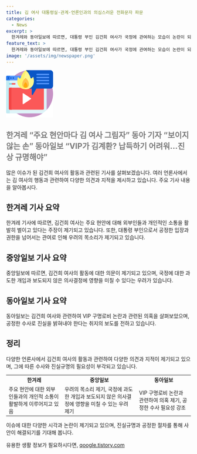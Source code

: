 ```yaml
---
title: 김 여사 대통령실·관계·언론인과의 의심스러운 전화문자 파문
categories:
  - News
excerpt: >
  한겨레와 동아일보에 따르면, 대통령 부인 김건희 여사가 국정에 관여하는 모습이 논란이 되고 있다. 김 여사가 주요 현안에 관해 외부인들과 개인적 소통을 하고, 대통령 부부가 아닌 국정에 관한 권한을 행사할 경우 문제가 될 수 있다는 우려가 나왔다. 또한, 한겨레는 김 여사가 대선 이전에 아내의 역할에만 충실하겠다고 약속했지만, 최근에는 공적인 사안에 관여하는 모습이 뚜렷해졌다고 지적했다. 동아일보는 김 여사의 구명로비와 관련된 논란도 확산되고 있으며, 공수처가 사실 여부를 신속히 조사해야 한다고 주장했다.
feature_text: >
  한겨레와 동아일보에 따르면, 대통령 부인 김건희 여사가 국정에 관여하는 모습이 논란이 되고 있다. 김 여사가 주요 현안에 관해 외부인들과 개인적 소통을 하고, 대통령 부부가 아닌 국정에 관한 권한을 행사할 경우 문제가 될 수 있다는 우려가 나왔다. 또한, 한겨레는 김 여사가 대선 이전에 아내의 역할에만 충실하겠다고 약속했지만, 최근에는 공적인 사안에 관여하는 모습이 뚜렷해졌다고 지적했다. 동아일보는 김 여사의 구명로비와 관련된 논란도 확산되고 있으며, 공수처가 사실 여부를 신속히 조사해야 한다고 주장했다.
image: '/assets/img/newspaper.png'
---
```


<p><img src="/assets/img/news.png" alt="rentncar 속보" /></p>

<h2 data-ke-size="size24" style="color: #7a7a7a;">한겨레 “주요 현안마다 김 여사 그림자” 동아 기자 “보이지 않는 손” 동아일보 “VIP가 김계환? 납득하기 어려워…진상 규명해야”</h2>

<p data-ke-size="size16"></p>

<p>많은 이슈가 된 김건희 여사의 활동과 관련된 기사를 살펴보겠습니다. 여러 언론사에서는 김 여사의 행동과 관련하여 다양한 의견과 지적을 제시하고 있습니다. 주요 기사 내용을 알아봅시다.</p>

<h2 data-ke-size="size20">한겨레 기사 요약</h2>

<p>한겨레 기사에 따르면, 김건희 여사는 주요 현안에 대해 외부인들과 개인적인 소통을 활발히 벌이고 있다는 주장이 제기되고 있습니다. 또한, 대통령 부인으로서 공정한 입장과 권한을 넘어서는 관여로 인해 우려의 목소리가 제기되고 있습니다.</p>

<h2 data-ke-size="size20">중앙일보 기사 요약</h2>

<p>중앙일보에 따르면, 김건희 여사의 활동에 대한 의문이 제기되고 있으며, 국정에 대한 과도한 개입과 보도되지 않은 의사결정에 영향을 미칠 수 있다는 우려가 있습니다.</p>

<h2 data-ke-size="size20">동아일보 기사 요약</h2>

<p>동아일보는 김건희 여사와 관련하여 VIP 구명로비 논란과 관련된 의혹을 살펴보았으며, 공정한 수사로 진실을 밝혀내야 한다는 취지의 보도를 전하고 있습니다.</p>

<h2 data-ke-size="size20">정리</h2>

<p>다양한 언론사에서 김건희 여사의 활동과 관련하여 다양한 의견과 지적이 제기되고 있으며, 그에 따른 수사와 진실규명의 필요성이 부각되고 있습니다.</p>

<table>
  <tr>
    <td style="text-align: center; height: 17px;"><b>한겨레</b></td>
    <td style="text-align: center; height: 17px;"><b>중앙일보</b></td>
    <td style="text-align: center; height: 17px;"><b>동아일보</b></td>
  </tr>
  <tr>
    <td>주요 현안에 대한 외부인들과의 개인적 소통이 활발하게 이루어지고 있음</td>
    <td>우려의 목소리 제기, 국정에 과도한 개입과 보도되지 않은 의사결정에 영향을 미칠 수 있는 우려 제기</td>
    <td>VIP 구명로비 논란과 관련하여 의혹 제기, 공정한 수사 필요성 강조</td>
  </tr>
</table>

<p data-ke-size="size16"></p>

<p>이슈에 대한 다양한 시각과 논란이 제기되고 있으며, 진실규명과 공정한 절차를 통해 사안이 해결되기를 기대해 봅니다.</p>
유용한 생활 정보가 필요하시다면, <a href="https://qoogle.tistory.com" rel="dofollow">qoogle.tistory.com</a>


